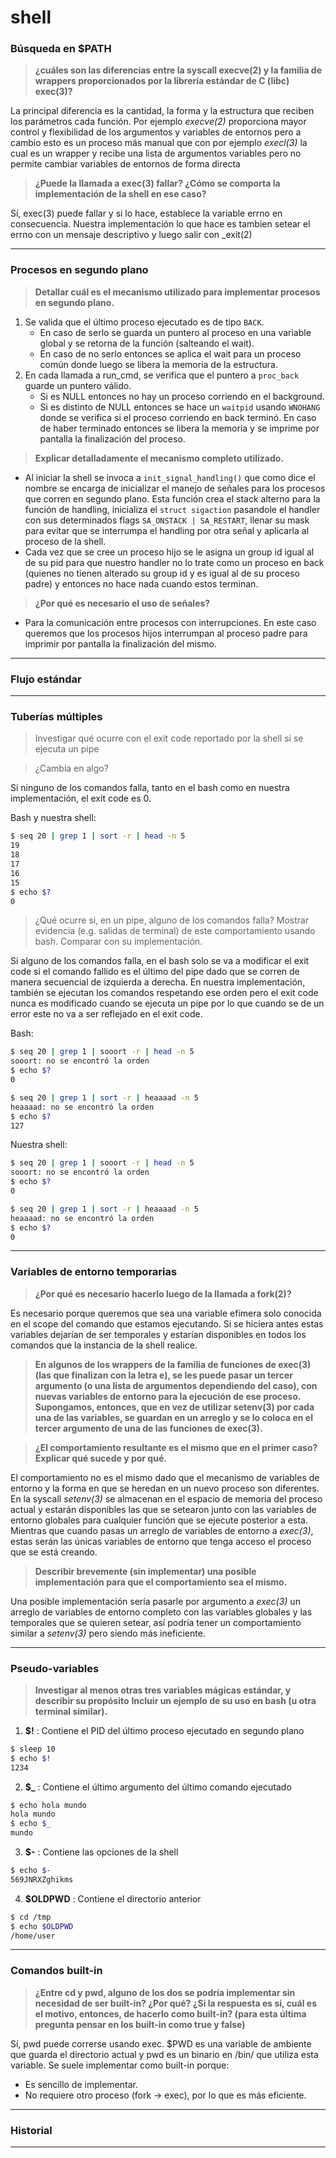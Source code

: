 # shell

### Búsqueda en $PATH

>**¿cuáles son las diferencias entre la syscall execve(2) y la familia de wrappers proporcionados por la librería estándar de C (libc) exec(3)?**

La principal diferencia es la cantidad, la forma y la estructura que reciben los parámetros cada función. Por ejemplo *execve(2)* proporciona mayor control y flexibilidad de los argumentos y variables de entornos pero a cambio esto es un proceso más manual que con por ejemplo *execl(3)* la cual es un wrapper y recibe una lista de argumentos variables pero no permite cambiar variables de entornos de forma directa

>**¿Puede la llamada a exec(3) fallar? ¿Cómo se comporta la implementación de la shell en ese caso?**

Sí, exec(3) puede fallar y si lo hace, establece la variable errno en consecuencia. Nuestra implementación lo que hace es tambien setear el errno con un mensaje descriptivo y luego salir con _exit(2)

---

### Procesos en segundo plano
>**Detallar cuál es el mecanismo utilizado para implementar procesos en segundo plano.**
1. Se valida que el último proceso ejecutado es de tipo `BACK`.
   - En caso de serlo se guarda un puntero al proceso en una variable global y se retorna de la función (salteando el wait).
    - En caso de no serlo entonces se aplica el wait para un proceso común donde luego se libera la memoria de la estructura.
1. En cada llamada a run_cmd, se verifica que el puntero a `proc_back` guarde un puntero válido.
    - Si es NULL entonces no hay un proceso corriendo en el background.
    - Si es distinto de NULL entonces se hace un `waitpid` usando `WNOHANG` donde se verifica si el proceso corriendo en back terminó. En caso de haber terminado entonces se libera la memoria y se imprime por pantalla la finalización del proceso.

>**Explicar detalladamente el mecanismo completo utilizado.**
* Al iniciar la shell se invoca a `init_signal_handling()` que como dice el nombre se encarga de inicializar el manejo de señales para los procesos que corren en segundo plano. Esta función crea el stack alterno para la función de handling, inicializa el `struct sigaction` pasandole el handler con sus determinados flags `SA_ONSTACK | SA_RESTART`, llenar su mask para evitar que se interrumpa el handling por otra señal y aplicarla al proceso de la shell.
* Cada vez que se cree un proceso hijo se le asigna un group id igual al de su pid para que nuestro handler no lo trate como un proceso en back (quienes no tienen alterado su group id y es igual al de su proceso padre) y entonces no hace nada cuando estos terminan.

>**¿Por qué es necesario el uso de señales?**
* Para la comunicación entre procesos con interrupciones. En este caso queremos que los procesos hijos interrumpan al proceso padre para imprimir por pantalla la finalización del mismo.
---

### Flujo estándar

---

### Tuberías múltiples
>Investigar qué ocurre con el exit code reportado por la shell si se ejecuta un pipe

>¿Cambia en algo?

Si ninguno de los comandos falla, tanto en el bash como en nuestra implementación, el exit code es 0.

Bash y nuestra shell:
```bash
$ seq 20 | grep 1 | sort -r | head -n 5
19
18
17
16
15
$ echo $?
0
```

>¿Qué ocurre si, en un pipe, alguno de los comandos falla? Mostrar evidencia (e.g. salidas de terminal) de este comportamiento usando bash. Comparar con su implementación.

Si alguno de los comandos falla, en el bash solo se va a modificar el exit code si el comando fallido es el último del pipe dado que se corren de manera secuencial de izquierda a derecha. En nuestra implementación, también se ejecutan los comandos respetando ese orden pero el exit code nunca es modificado cuando se ejecuta un pipe por lo que cuando se de un error este no va a ser reflejado en el exit code.

Bash:
```bash
$ seq 20 | grep 1 | sooort -r | head -n 5 
sooort: no se encontró la orden
$ echo $?
0
```
``` bash
$ seq 20 | grep 1 | sort -r | heaaaad -n 5 
heaaaad: no se encontró la orden
$ echo $?
127
```

Nuestra shell:
```bash
$ seq 20 | grep 1 | sooort -r | head -n 5 
sooort: no se encontró la orden
$ echo $?
0
```
``` bash
$ seq 20 | grep 1 | sort -r | heaaaad -n 5 
heaaaad: no se encontró la orden
$ echo $?
0
```

---

### Variables de entorno temporarias
> **¿Por qué es necesario hacerlo luego de la llamada a fork(2)?**

Es necesario porque queremos que sea una variable efímera solo conocida en el scope del comando que estamos ejecutando. Si se hiciera antes estas variables dejarían de ser temporales y estarían disponibles en todos los comandos que la instancia de la shell realice.

> **En algunos de los wrappers de la familia de funciones de exec(3) (las que finalizan con la letra e), se les puede pasar un tercer argumento (o una lista de argumentos dependiendo del caso), con nuevas variables de entorno para la ejecución de ese proceso. Supongamos, entonces, que en vez de utilizar setenv(3) por cada una de las variables, se guardan en un arreglo y se lo coloca en el tercer argumento de una de las funciones de exec(3).**

>**¿El comportamiento resultante es el mismo que en el primer caso? Explicar qué sucede y por qué.**

El comportamiento no es el mismo dado que el mecanismo de variables de entorno y la forma en que se heredan en un nuevo proceso son diferentes. En la syscall *setenv(3)* se almacenan en el espacio de memoria del proceso actual y estarán disponibles las que se setearon junto con las variables de entorno globales para cualquier función que se ejecute posterior a esta. Mientras que cuando pasas un arreglo de variables de entorno a *exec(3)*, estas serán las únicas variables de entorno que tenga acceso el proceso que se está creando.

>**Describir brevemente (sin implementar) una posible implementación para que el comportamiento sea el mismo.**

Una posible implementación sería pasarle por argumento a *exec(3)* un arreglo de variables de entorno completo con las variables globales y las temporales que se quieren setear, así podría tener un comportamiento similar a *setenv(3)* pero siendo más ineficiente.

---

### Pseudo-variables
> **Investigar al menos otras tres variables mágicas estándar, y describir su propósito**
> **Incluir un ejemplo de su uso en bash (u otra terminal similar).**
1. **$!** : Contiene el PID del último proceso ejecutado en segundo plano
```bash
$ sleep 10 
$ echo $!
1234
```
2. **$_** : Contiene el último argumento del último comando ejecutado
```bash
$ echo hola mundo
hola mundo
$ echo $_
mundo
```
3. **$-** : Contiene las opciones de la shell
```bash
$ echo $-
569JNRXZghikms
```
4.  **$OLDPWD** : Contiene el directorio anterior
```bash
$ cd /tmp
$ echo $OLDPWD
/home/user
```
---

### Comandos built-in
>**¿Entre cd y pwd, alguno de los dos se podría implementar sin necesidad de ser built-in? ¿Por qué? ¿Si la respuesta es sí, cuál es el motivo, entonces, de hacerlo como built-in? (para esta última pregunta pensar en los built-in como true y false)**

Sí, pwd puede correrse usando exec. $PWD es una variable de ambiente que guarda el directorio actual y pwd es un binario en /bin/ que utiliza esta variable. Se suele implementar como built-in porque:
- Es sencillo de implementar.
- No requiere otro proceso (fork -> exec), por lo que es más eficiente.

---

### Historial

---
